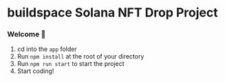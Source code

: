 # buildspace Solana NFT Drop Project
### Welcome 👋

1. cd into the `app` folder
2. Run `npm install` at the root of your directory
3. Run `npm run start` to start the project
4. Start coding!



